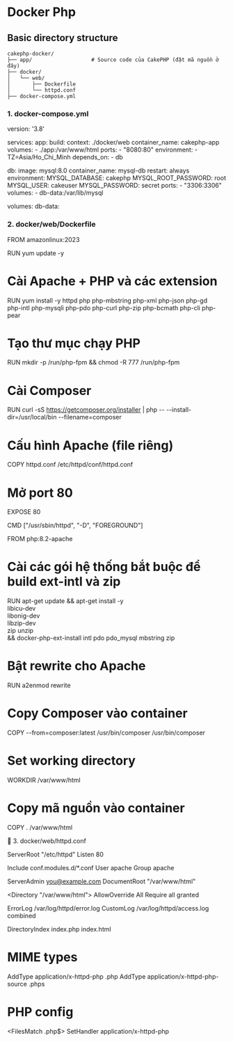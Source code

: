 # Docker Php
## Basic directory structure
```
cakephp-docker/
├── app/                   # Source code của CakePHP (đặt mã nguồn ở đây)
├── docker/
│   └── web/
│       ├── Dockerfile
│       └── httpd.conf
├── docker-compose.yml

```
### 1. docker-compose.yml
version: '3.8'

services:
  app:
    build:
      context: ./docker/web
    container_name: cakephp-app
    volumes:
      - ./app:/var/www/html
    ports:
      - "8080:80"
    environment:
      - TZ=Asia/Ho_Chi_Minh
    depends_on:
      - db

  db:
    image: mysql:8.0
    container_name: mysql-db
    restart: always
    environment:
      MYSQL_DATABASE: cakephp
      MYSQL_ROOT_PASSWORD: root
      MYSQL_USER: cakeuser
      MYSQL_PASSWORD: secret
    ports:
      - "3306:3306"
    volumes:
      - db-data:/var/lib/mysql

volumes:
  db-data:

### 2. docker/web/Dockerfile

FROM amazonlinux:2023

RUN yum update -y

# Cài Apache + PHP và các extension
RUN yum install -y httpd php php-mbstring php-xml php-json php-gd \
    php-intl php-mysqli php-pdo php-curl php-zip php-bcmath php-cli php-pear

# Tạo thư mục chạy PHP
RUN mkdir -p /run/php-fpm && chmod -R 777 /run/php-fpm

# Cài Composer
RUN curl -sS https://getcomposer.org/installer | php -- --install-dir=/usr/local/bin --filename=composer

# Cấu hình Apache (file riêng)
COPY httpd.conf /etc/httpd/conf/httpd.conf

# Mở port 80
EXPOSE 80

CMD ["/usr/sbin/httpd", "-D", "FOREGROUND"]


FROM php:8.2-apache

# Cài các gói hệ thống bắt buộc để build ext-intl và zip
RUN apt-get update && apt-get install -y \
    libicu-dev \
    libonig-dev \
    libzip-dev \
    zip unzip \
    && docker-php-ext-install intl pdo pdo_mysql mbstring zip

# Bật rewrite cho Apache
RUN a2enmod rewrite

# Copy Composer vào container
COPY --from=composer:latest /usr/bin/composer /usr/bin/composer

# Set working directory
WORKDIR /var/www/html

# Copy mã nguồn vào container
COPY . /var/www/html


📄 3. docker/web/httpd.conf

ServerRoot "/etc/httpd"
Listen 80

Include conf.modules.d/*.conf
User apache
Group apache

ServerAdmin you@example.com
DocumentRoot "/var/www/html"

<Directory "/var/www/html">
    AllowOverride All
    Require all granted
</Directory>

ErrorLog /var/log/httpd/error.log
CustomLog /var/log/httpd/access.log combined

<IfModule dir_module>
    DirectoryIndex index.php index.html
</IfModule>

# MIME types
AddType application/x-httpd-php .php
AddType application/x-httpd-php-source .phps

# PHP config
<FilesMatch \.php$>
    SetHandler application/x-httpd-php
</FilesMatch>

